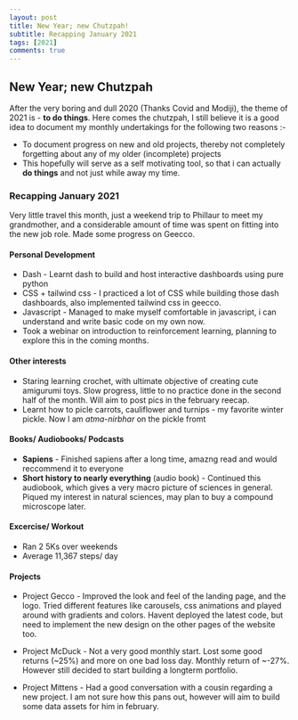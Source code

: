 ```yaml
---
layout: post
title: New Year; new Chutzpah!
subtitle: Recapping January 2021
tags: [2021]
comments: true
---
```

## New Year; new Chutzpah

After the very boring and dull 2020 (Thanks Covid and Modiji), the theme of 2021 is - **to do things**. Here comes the chutzpah, I still believe it is a good idea to document my monthly undertakings for the following two reasons :-
* To document progress on new and old projects, thereby not completely forgetting about any of my older (incomplete) projects
* This hopefully will serve as a self motivating tool, so that i can actually **do things** and not just while away my time.

### Recapping January 2021

Very little travel this month, just a weekend trip to Phillaur to meet my grandmother, and a considerable amount of time was spent on fitting into the new job role. Made some progress on Geecco.

#### Personal Development
* Dash - Learnt dash to build and host interactive dashboards using pure python
* CSS + tailwind css - I practiced a lot of CSS while building those dash dashboards, also implemented tailwind css in geecco.
* Javascript - Managed to make myself comfortable in javascript, i can understand and write basic code on my own now.
* Took a webinar on introduction to reinforcement learning, planning to explore this in the coming months.

#### Other interests
* Staring learning crochet, with ultimate objective of creating cute amigurumi toys. Slow progress, little to no practice done in the second half of the month. Will aim to post pics in the february reecap.
* Learnt how to picle carrots, cauliflower and turnips - my favorite winter pickle. Now I am _atma-nirbhar_ on the pickle fromt

#### Books/ Audiobooks/ Podcasts
* **Sapiens** - Finished sapiens after a long time, amazng read and would reccommend it to everyone
* **Short history to nearly everything** (audio book) - Continued this audiobook, which gives a very macro picture of sciences in general. Piqued my interest in natural sciences, may plan to buy a compound microscope later.

#### Excercise/ Workout

* Ran 2 5Ks over weekends
* Average 11,367 steps/ day

#### Projects

* Project Gecco - Improved the look and feel of the landing page, and the logo. Tried different features like carousels, css animations and played around with gradients and colors. Havent deployed the latest code, but need to implement the new design on the other pages of the website too. 

* Project McDuck - Not a very good monthly start. Lost some good returns (~25%) and more on one bad loss day. Monthly return of ~-27%. However still decided to start building a longterm portfolio.

* Project Mittens - Had a good conversation with a cousin regarding a new project. I am not sure how this pans out, however will aim to build some data assets for him in february.
